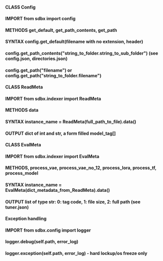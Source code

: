 
#### CLASS Config
#### IMPORT from sdbx import config
#### METHODS get_default, get_path_contents, get_path
#### SYNTAX config.get_default(filename with no extension, header)
####        config.get_path_contents("string_to_folder.string_to_sub_folder") (see config.json, directories.json)
####        config.get_path("filename") or config.get_path("string_to_folder.filename")


#### CLASS ReadMeta
#### IMPORT from sdbx.indexer import ReadMeta
#### METHODS data
#### SYNTAX instance_name = ReadMeta(full_path_to_file).data()
#### OUTPUT dict of int and str, a form filled model_tag[] 

#### CLASS EvalMeta
#### IMPORT from sdbx.indexer import EvalMeta
#### METHODS, process_vae, process_vae_no_12, process_lora, process_tf, process_model 
#### SYNTAX  instance_name = EvalMeta(dict_metadata_from_ReadMeta).data()
#### OUTPUT list of type str: 0: tag code, 1: file size, 2: full path (see tuner.json)

#### Exception handling
#### IMPORT from sdbx.config import logger
#### logger.debug(self.path, error_log) 
#### logger.exception(self.path, error_log) - hard lockup/os freeze only
